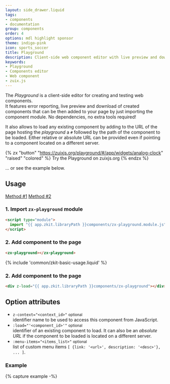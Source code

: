 ```yaml
---
layout: side_drawer.liquid
tags:
- components
- documentation
group: components
order: 4
options: mdl highlight sponsor
theme: indigo-pink
icon: sports_soccer
title: Playground
description: Client-side web component editor with live preview and download functionality.  
keywords:
- Playground
- Components editor
- Web component
- zuix.js
---
```



The *Playground* is a client-side editor for creating and testing web components.  
It features error reporting, live preview and download of created components that can be then
added to your page by just importing the component module. No dependencies, no extra tools required!  

It also allows to load any existing component by adding to the URL of the page hosting the *playground*
a `#` followed by the path of the component to be loaded. Either relative or absolute URL can be provided 
even if pointing to a component located on a different server.

{% zx "button" "https://zuixjs.org/playground/#/app/widgets/analog-clock" "raised" "colored" %}
Try the Playground on zuixjs.org
{% endzx %}

... or see the example below.


## Usage

<div class="mdl-tabs mdl-js-tabs mdl-js-ripple-effect">
  <div class="mdl-tabs__tab-bar" layout="row top-left">
      <a href="#module" class="mdl-tabs__tab is-active">Method #1</a>
      <a href="#script" class="mdl-tabs__tab">Method #2</a>
  </div>
  <div class="mdl-tabs__panel is-active" id="module">

### 1. Import `zx-playground` module

```html
<script type="module">
  import "{{ app.zkit.libraryPath }}components/zx-playground.module.js";
</script>
```

### 2. Add component to the page

```html
<zx-playground></zx-playground>
```

  </div>
  <div class="mdl-tabs__panel" id="script">

{% include 'common/zkit-basic-usage.liquid' %}

### 2. Add component to the page

```html
<div z-load="{{ app.zkit.libraryPath }}components/zx-playground"></div>
```

  </div>
</div>


## Option attributes

- `z-context="<context_id>"` <small>optional</small>  
  identifier name to be used to access this component from JavaScript.
- `:load="'<component_id>'"` <small>optional</small>  
  identifier of an existing component to load. It can also be an *absolute
  URL* if the component to be loaded is located on a different server.
- `:menu-items="<items_list>"` <small>optional</small>  
  list of custom menu items `[ {link: '<url>', description: '<desc>'}, ... ]`.


### Example

<style>
zx-playground {
    display: block;
    height: 85vh!important;
}
</style>

{% capture example -%}
<script type="module">
  import "/lib/1.2/components/zx-playground.module.js";
</script>
<zx-playground :load="'https://zuixjs.org/app/widgets/analog-clock'" :menu-items="[
    {link: 'https://zuixjs.org/app/examples/new-component', description: 'Hello World'},
    {link: 'https://zuixjs.org/app/widgets/time-clock', description: 'Time Clock'},
    {link: 'https://zuixjs.org/app/widgets/analog-clock', description: 'Analog Clock'},
    {link: 'https://zuixjs.org/app/examples/custom-elements-01', description: 'Custom Elements'}
]"></zx-playground>
{% endcapture %}

```html
{{ example }}
```

### Result

{{ example }}
